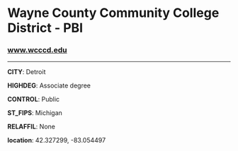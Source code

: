# Wayne County Community College District - PBI
### www.wcccd.edu
---
**CITY**: Detroit

**HIGHDEG**: Associate degree

**CONTROL**: Public

**ST_FIPS**: Michigan

**RELAFFIL**: None

**location**: 42.327299, -83.054497
